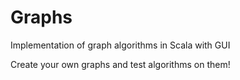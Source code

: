 # Graphs
Implementation of graph algorithms in Scala with GUI

Create your own graphs and test algorithms on them!


